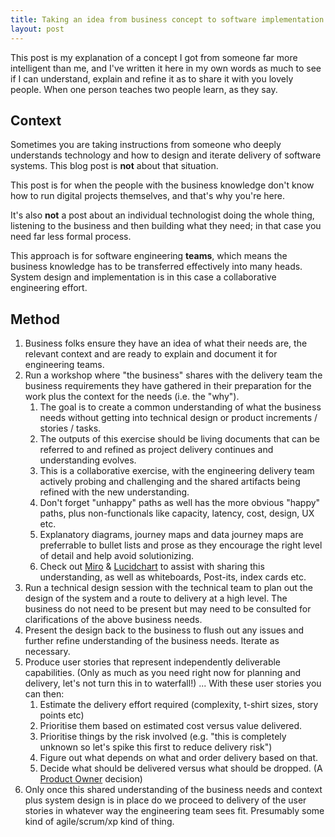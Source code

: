 ```yaml
---
title: Taking an idea from business concept to software implementation
layout: post
---
```


This post is my explanation of a concept I got from someone far more intelligent than me, and I've written it here in my own words as much to see if I can understand, explain and refine it as to share it with you lovely people. When one person teaches two people learn, as they say.

## Context

Sometimes you are taking instructions from someone who deeply understands technology and how to design and iterate delivery of software systems. This blog post is **not** about that situation.

This post is for when the people with the business knowledge don't know how to run digital projects themselves, and that's why you're here.

It's also **not** a post about an individual technologist doing the whole thing, listening to the business and then building what they need; in that case you need far less formal process.

This approach is for software engineering **teams**, which means the business knowledge has to be transferred effectively into many heads. System design and implementation is in this case a collaborative engineering effort.

## Method

1. Business folks ensure they have an idea of what their needs are, the relevant context and are ready to explain and document it for engineering teams.
1. Run a workshop where "the business" shares with the delivery team the business requirements they have gathered in their preparation for the work plus the context for the needs (i.e. the "why").
    1. The goal is to create a common understanding of what the business needs without getting into technical design or product increments / stories / tasks.
    1. The outputs of this exercise should be living documents that can be referred to and refined as project delivery continues and understanding evolves.
    1. This is a collaborative exercise, with the engineering delivery team actively probing and challenging and the shared artifacts being refined with the new understanding.
    1. Don't forget "unhappy" paths as well has the more obvious "happy" paths, plus non-functionals like capacity, latency, cost, design, UX etc.
    1. Explanatory diagrams, journey maps and data journey maps are preferrable to bullet lists and prose as they encourage the right level of detail and help avoid solutionizing.
    1. Check out [Miro](https://miro.com/) & [Lucidchart](https://www.lucidchart.com/) to assist with sharing this understanding, as well as whiteboards, Post-its, index cards etc.
1. Run a technical design session with the technical team to plan out the design of the system and a route to delivery at a high level. The business do not need to be present but may need to be consulted for clarifications of the above business needs.
1. Present the design back to the business to flush out any issues and further refine understanding of the business needs. Iterate as necessary.
1. Produce user stories that represent independently deliverable capabilities. (Only as much as you need right now for planning and delivery, let's not turn this in to waterfall!) ... With these user stories you can then:
    1. Estimate the delivery effort required (complexity, t-shirt sizes, story points etc)
    1. Prioritise them based on estimated cost versus value delivered.
    1. Prioritise things by the risk involved (e.g. "this is completely unknown so let's spike this first to reduce delivery risk")
    1. Figure out what depends on what and order delivery based on that.
    1. Decide what should be delivered versus what should be dropped. (A [Product Owner](https://timwise.co.uk/2019/07/08/why-every-team-needs-a-delivery-manager/#aside-product-who) decision)
1. Only once this shared understanding of the business needs and context plus system design is in place do we proceed to delivery of the user stories in whatever way the engineering team sees fit. Presumably some kind of agile/scrum/xp kind of thing.
